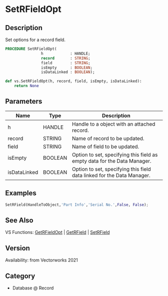 # SetRFieldOpt

## Description
Set options for a record field.

```pascal
PROCEDURE SetRFieldOpt(
				h            : HANDLE;
				record       : STRING;
				field        : STRING;
				isEmpty      : BOOLEAN;
				isDataLinked : BOOLEAN);
```

```python
def vs.SetRFieldOpt(h, record, field, isEmpty, isDataLinked):
    return None
```

## Parameters
|Name|Type|Description|
|---|---|---|
|h|HANDLE|Handle to a object with an attached record.|
|record|STRING|Name of record to be updated.|
|field|STRING|Name of field to be updated.|
|isEmpty|BOOLEAN|Option to set, specifying this field as empty data for the Data Manager.|
|isDataLinked|BOOLEAN|Option to set, specifying this field data linked for the Data Manager.|

## Examples
```python
SetRField(HandleToObject,'Part Info','Serial No.',False, False);
```

## See Also
VS Functions:
[GetRFieldOpt](GetRFieldOpt.md) 
| [GetRField](GetRField.md) 
| [SetRField](SetRField.md)

## Version
Availability: from Vectorworks 2021

## Category
* Database @ Record


